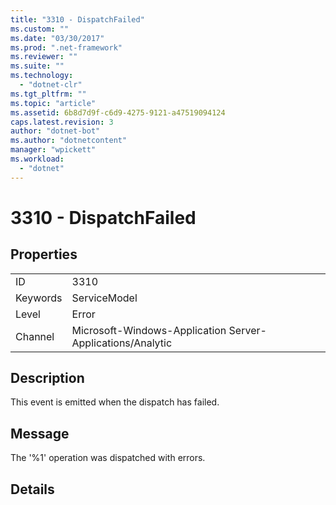 ```yaml
---
title: "3310 - DispatchFailed"
ms.custom: ""
ms.date: "03/30/2017"
ms.prod: ".net-framework"
ms.reviewer: ""
ms.suite: ""
ms.technology: 
  - "dotnet-clr"
ms.tgt_pltfrm: ""
ms.topic: "article"
ms.assetid: 6b8d7d9f-c6d9-4275-9121-a47519094124
caps.latest.revision: 3
author: "dotnet-bot"
ms.author: "dotnetcontent"
manager: "wpickett"
ms.workload: 
  - "dotnet"
---
```

# 3310 - DispatchFailed
## Properties  
  
|||  
|-|-|  
|ID|3310|  
|Keywords|ServiceModel|  
|Level|Error|  
|Channel|Microsoft-Windows-Application Server-Applications/Analytic|  
  
## Description  
 This event is emitted when the dispatch has failed.  
  
## Message  
 The '%1' operation was dispatched with errors.  
  
## Details
